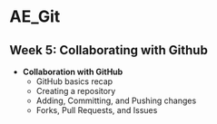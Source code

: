 # AE_Git

## Week 5: Collaborating with Github
* **Collaboration with GitHub**
  * GitHub basics recap
  * Creating a repository
  * Adding, Committing, and Pushing changes
  * Forks, Pull Requests, and Issues
